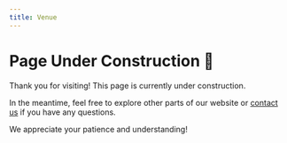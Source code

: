```yaml
---
title: Venue
---
```


# Page Under Construction 🚧

Thank you for visiting! This page is currently under construction. 

In the meantime, feel free to explore other parts of our website or [contact us](mailto:2025@midl.io) if you have any questions.

We appreciate your patience and understanding!

